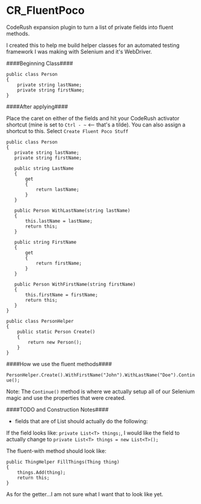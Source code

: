CR_FluentPoco
=============

CodeRush expansion plugin to turn a list of private fields into fluent methods.

I created this to help me build helper classes for an automated testing framework I was making with Selenium and it's WebDriver.

####Beginning Class####

```
public class Person
{
    private string lastName;
    private string firstName;
}
```

####After applying####

Place the caret on either of the fields and hit your CodeRush activator shortcut (mine is set to `Ctrl - ~` <-- that's a tilde). You can also assign a shortcut to this. Select `Create Fluent Poco Stuff`

```
public class Person
{
   private string lastName;
   private string firstName;
   
   public string LastName
   {
       get
       {
           return lastName;
       }
   }
   
   public Person WithLastName(string lastName)
   {
       this.lastName = lastName;
       return this;
   }
   
   public string FirstName
   {
       get
       {
           return firstName;
       }
   }
   
   public Person WithFirstName(string firstName)
   {
       this.firstName = firstName;
       return this;
   }
}

public class PersonHelper
{
    public static Person Create()
    {
        return new Person();
    }
}
```

####How we use the fluent methods####

`PersonHelper.Create().WithFirstName("John").WithLastName("Doe").Continue();`

Note: The `Continue()` method is where we actually setup all of our Selenium magic and use the properties that were created.

####TODO and Construction Notes####

* fields that are of List<T> should actually do the following:

If the field looks like:
`private List<T> things;`, I would like the field to actually change to `private List<T> things = new List<T>();`

The fluent-with method should look like:

```
public ThingHelper FillThings(Thing thing){    things.Add(thing);    return this;}
```
As for the getter...I am not sure what I want that to look like yet.
